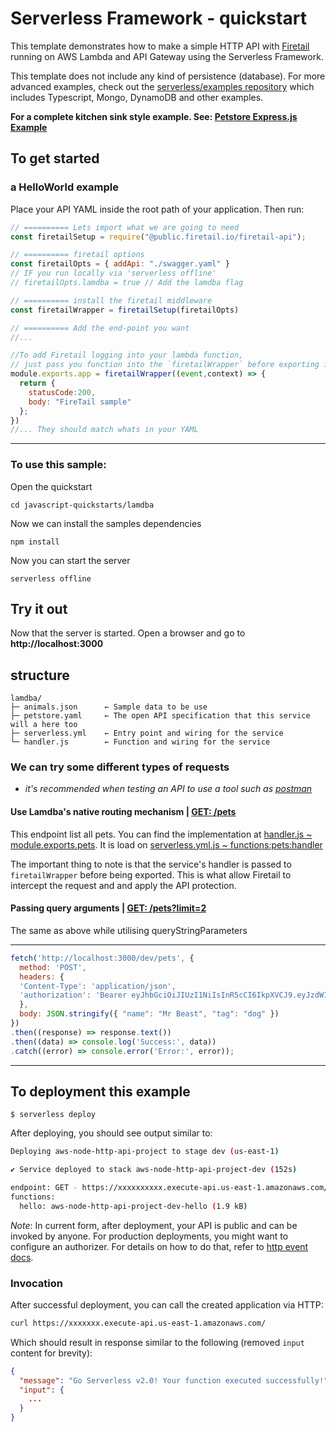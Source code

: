 # Serverless Framework - quickstart

This template demonstrates how to make a simple HTTP API with [Firetail](https://www.npmjs.com/package/@public.firetail.io/firetail-api) running on AWS Lambda and API Gateway using the Serverless Framework.

This template does not include any kind of persistence (database). For more advanced examples, check out the [serverless/examples repository](https://github.com/serverless/examples/) which includes Typescript, Mongo, DynamoDB and other examples.

**For a complete kitchen sink style example. See: [Petstore Express.js Example](https://github.com/FireTail-io/firetail-js-lib/tree/main/sample/express)**

## To get started

### a HelloWorld example

Place your API YAML inside the root path of your application. Then run:

```js
// ========== Lets import what we are going to need
const firetailSetup = require("@public.firetail.io/firetail-api");

// ========== firetail options
const firetailOpts = { addApi: "./swagger.yaml" }
// IF you run locally via 'serverless offline'
// firetailOpts.lamdba = true // Add the lamdba flag

// ========== install the firetail middleware
const firetailWrapper = firetailSetup(firetailOpts)

// ========== Add the end-point you want
//...

//To add Firetail logging into your lambda function, 
// just pass you function into the `firetailWrapper` before exporting it
module.exports.app = firetailWrapper((event,context) => {
  return {
    statusCode:200,
    body: "FireTail sample"
  };
})
//... They should match whats in your YAML
```
****


### To use this sample:
Open the quickstart
```cli
cd javascript-quickstarts/lamdba
```
Now we can install the samples dependencies
```cli
npm install
```
Now you can start the server
```cli
serverless offline
```

## Try it out
Now that the server is started. Open a browser and go to **http://localhost:3000**

## structure
```
lamdba/
├─ animals.json      ← Sample data to be use
├─ petstore.yaml     ← The open API specification that this service will a here too
├─ serverless.yml    ← Entry point and wiring for the service
└─ handler.js        ← Function and wiring for the service
```

### We can try some different types of requests
* *it's recommended when testing an API to use a tool such as [postman](https://www.postman.com/)*

#### Use Lamdba's native routing mechanism | **[GET: /pets](http://localhost:3000/pets)**
This endpoint list all pets. You can find the implementation at [handler.js ~ module.exports.pets](/lambda/handler.js#L9). It is load on [serverless.yml.js ~ functions:pets:handler](/lambda/serverless.yml#L13)

The important thing to note is that the service's handler is passed to `firetailWrapper` before being exported. This is what allow Firetail to intercept the request and and apply the API protection.


#### Passing query arguments | **[GET: /pets?limit=2](http://localhost:3000/pets?limit=2)**
 The same as above while utilising queryStringParameters

---

```js
fetch('http://localhost:3000/dev/pets', {
  method: 'POST',
  headers: {
  'Content-Type': 'application/json',
  'authorization': 'Bearer eyJhbGciOiJIUzI1NiIsInR5cCI6IkpXVCJ9.eyJzdWIiOiIxMjM0NTY3ODkwIiwibmFtZSI6IkpvaG4gRG9lIiwiaWF0IjoxNTE2MjM5MDIyfQ.SflKxwRJSMeKKF2QT4fwpMeJf36POk6yJV_adQssw5c'
  },
  body: JSON.stringify({ "name": "Mr Beast", "tag": "dog" })
})
.then((response) => response.text())
.then((data) => console.log('Success:', data))
.catch((error) => console.error('Error:', error));
```

---

## To deployment this example
```
$ serverless deploy
```

After deploying, you should see output similar to:

```bash
Deploying aws-node-http-api-project to stage dev (us-east-1)

✔ Service deployed to stack aws-node-http-api-project-dev (152s)

endpoint: GET - https://xxxxxxxxxx.execute-api.us-east-1.amazonaws.com/
functions:
  hello: aws-node-http-api-project-dev-hello (1.9 kB)
```

_Note_: In current form, after deployment, your API is public and can be invoked by anyone. For production deployments, you might want to configure an authorizer. For details on how to do that, refer to [http event docs](https://www.serverless.com/framework/docs/providers/aws/events/apigateway/).

### Invocation

After successful deployment, you can call the created application via HTTP:

```bash
curl https://xxxxxxx.execute-api.us-east-1.amazonaws.com/
```

Which should result in response similar to the following (removed `input` content for brevity):

```json
{
  "message": "Go Serverless v2.0! Your function executed successfully!",
  "input": {
    ...
  }
}
```
